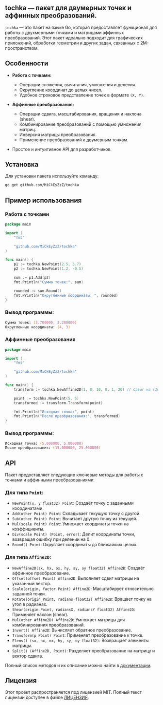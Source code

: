 ## tochka — пакет для двумерных точек и аффинных преобразований.

`tochka` — это пакет на языке Go, которая предоставляет функционал для работы
с двухмерными точками и матрицами аффинных преобразований. Этот пакет идеально
подходит для графических приложений, обработки геометрии и других задач,
связанных с 2М-пространством.

## Особенности

- **Работа с точками:**
  - Операции сложения, вычитания, умножения и деления.
  - Округление координат до целых чисел.
  - Удобное строковое представление точек в формате `(X, Y)`.

- **Аффинные преобразования:**
  - Операции сдвига, масштабирования, вращения и наклона (shear).
  - Комбинирование преобразований с помощью умножения матриц.
  - Инверсия матрицы преобразования.
  - Применение преобразований к двумерным точкам.

- Простое и интуитивное API для разработчиков.

## Установка

Для установки пакета используйте команду:

```zsh
go get github.com/MiCkEyZzZ/tochka
```

## Пример использования

### Работа с точками

```go
package main

import (
	"fmt"

	"github.com/MiCkEyZzZ/tochka"
)

func main() {
	p1 := tochka.NewPoint(2.5, 3.7)
	p2 := tochka.NewPoint(1.2, -0.5)

	sum := p1.Add(p2)
	fmt.Println("Сумма точек:", sum)

	rounded := sum.Round()
	fmt.Println("Округленные координаты: ", rounded)
}
```

### Вывод программы:

```zsh
Сумма точек: (3.700000, 3.200000)
Округленные координаты: (4, 3)
```

### Аффинные преобразования

```go
package main

import (
	"fmt"

	"github.com/MiCkEyZzZ/tochka"
)

func main() {
	transform := tochka.NewAffine2D(1, 0, 10, 0, 1, 20) // Сдвиг на (10, 20)

	point := tochka.NewPoint(5, 5)
	transformed := transform.Transform(point)

	fmt.Println("Исходная точка:", point)
	fmt.Println("После преобразования:", transformed)
}
```

### Вывод программы:

```zsh
Исходная точка: (5.000000, 5.000000)
После преобразования: (15.000000, 25.000000)
```

## API

Пакет предоставляет следующие ключевые методы для работы с точками и аффинными преобразованиями:

### Для типа `Point`:

- `NewPoint(x, y float32) Point`: Создаёт точку с заданными координатами.
- `Add(other Point) Point`: Складывает текущую точку с другой.
- `Sub(other Point) Point`: Вычитает другую точку из текущей.
- `Mul(scale Point) Point`: Умножает координаты точки на коэффициенты.
- `Div(scale Point) (Point, error)`: Делит координаты точки, возвращая ошибку при делении на 0.
- `Round() Point`: Округляет координаты до ближайших целых.

### Для типа `Affine2D`:

- `NewAffine2D(sx, hx, ox, hy, sy, oy float32) Affine2D`: Создаёт аффинное преобразование.
- `Offset(offset Point) Affine2D`: Выполняет сдвиг матрицы на указанный вектор.
- `Scale(origin, factor Point) Affine2D`: Масштабирует относительно заданной точки.
- `Rotate(origin Point, radians float32) Affine2D`: Вращает точку на угол в радианах.
- `Shear(origin Point, radiansX, radiansY float32) Affine2D`: Применяет наклон (shear).
- `Mul(other Affine2D) Affine2D`: Умножает матрицы для комбинирования преобразований.
- `Invert() Affine2D`: Вычисляет обратное преобразование.
- `Transform(p Point) Point`: Применяет преобразование к точке.
- `Elems() (sx, hx, ox, hy, sy, oy float32)`: Возвращает элементы матрицы.
- `Split() (Affine2D, Point)`: Разделяет преобразование на матрицу и вектор сдвига.

Полный список методов и их описание можно найти в [документации](https://pkg.go.dev/github.com/MiCkEyZzZ/tochka).

## Лицензия

Этот проект распространяется под лицензией MIT. Полный текст лицензии доступен в файле [ЛИЦЕНЗИЯ](./LICENSE).
